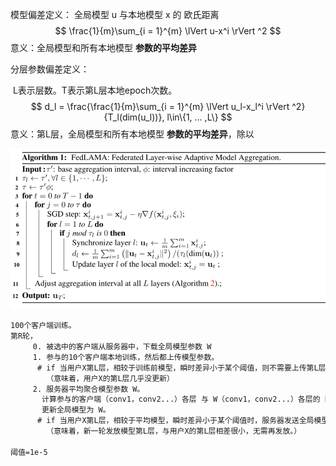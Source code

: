 模型偏差定义： 全局模型 u 与本地模型 x 的 欧氏距离
$$
\frac{1}{m}\sum_{i = 1}^{m} \lVert u-x^i \rVert ^2
$$
意义：全局模型和所有本地模型 **参数的平均差异**



分层参数偏差定义：

​	L表示层数。T表示第L层本地epoch次数。
$$
d_l = \frac{\frac{1}{m}\sum_{i = 1}^{m} \lVert u_l-x_l^i \rVert ^2}{T_l(dim(u_l))},		l\in\{1, ... ,L\}
$$
意义：第L层，全局模型和所有本地模型 **参数的平均差异**，除以



![image-20221218151310547](https://raw.githubusercontent.com/LifeSum12/typora-image/main/img/202212181513060.png)







```5
100个客户端训练。
第R轮，
	 0. 被选中的客户端从服务器中，下载全局模型参数 W
	 1. 参与的10个客户端本地训练，然后都上传模型参数。
      # if 当用户X第L层，相较于训练前模型，瞬时差异小于某个阈值，则不需要上传第L层。
        （意味着，用户X的第L层几乎没更新） 
	 2. 服务器平均聚合模型参数 W。
	   计算参与的客户端（conv1，conv2...）各层 与 W（conv1，conv2...）各层的 欧氏差异。并在服务器中一个队列存储着，每个用户各层与全局模型W平均差异。
	   更新全局模型为 W。
	  # if 当用户X第L层，相较于平均模型，瞬时差异小于某个阈值时，服务器发送全局模型给X用户时，不需要发送第L层。
	    （意味着，新一轮发放模型第L层，与用户X的第L层相差很小，无需再发放。） 
	    
阈值=1e-5
```





